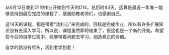 从6月12日收到D1的作业开始到今天的D14，总历时43天。这算是最近一年唯一能够坚持到最后完成的课程了，感谢助教老师们，也感谢自己。

这14天的课程，都是带着“功利心”来完成的，目标是完成作业，所以有许多扩展知识没有去深入学习。所以说，课程虽然即将结束了，但这也是一个新的开始，希望在今后的自学过程中，能够带着问题去学习，创造真正的价值。

自学的路没有尽头，活到老学到老！